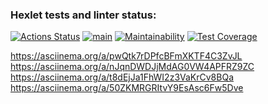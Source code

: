 ### Hexlet tests and linter status:
[![Actions Status](https://github.com/tonnyhawk93/frontend-project-lvl2/workflows/hexlet-check/badge.svg)](https://github.com/tonnyhawk93/frontend-project-lvl2/actions)
[![main](https://github.com/tonnyhawk93/frontend-project-lvl2/actions/workflows/main.yml/badge.svg)](https://github.com/tonnyhawk93/frontend-project-lvl2/actions/workflows/main.yml)
[![Maintainability](https://api.codeclimate.com/v1/badges/baa144c5be07ffa8b300/maintainability)](https://codeclimate.com/github/tonnyhawk93/frontend-project-lvl2/maintainability)
[![Test Coverage](https://api.codeclimate.com/v1/badges/baa144c5be07ffa8b300/test_coverage)](https://codeclimate.com/github/tonnyhawk93/frontend-project-lvl2/test_coverage)

https://asciinema.org/a/pwQtk7rDPfcBFmXKTF4C3ZvJL
https://asciinema.org/a/nJqnDWDJjMdAG0VW4APFRZ9ZC
https://asciinema.org/a/t8dEjJa1FhWI2z3VaKrCv8BQa
https://asciinema.org/a/50ZKMRGRItvY9EsAsc6Fw5Dve
